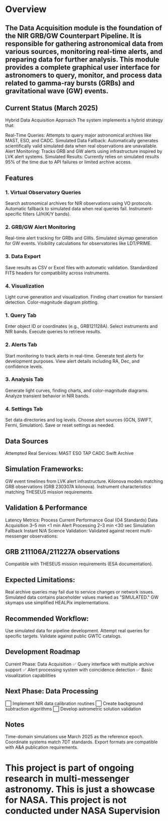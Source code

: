 # Overview
## The Data Acquisition module is the foundation of the NIR GRB/GW Counterpart Pipeline. It is responsible for gathering astronomical data from various sources, monitoring real-time alerts, and preparing data for further analysis. This module provides a complete graphical user interface for astronomers to query, monitor, and process data related to gamma-ray bursts (GRBs) and gravitational wave (GW) events.

## Current Status (March 2025)
Hybrid Data Acquisition Approach
The system implements a hybrid strategy that:

Real-Time Queries: Attempts to query major astronomical archives like MAST, ESO, and CADC.
Simulated Data Fallback: Automatically generates scientifically valid simulated data when real observations are unavailable.
Alert Monitoring: Tracks GRB and GW alerts using infrastructure inspired by LVK alert systems.
Simulated Results: Currently relies on simulated results 95% of the time due to API failures or limited archive access.

## Features
### 1. Virtual Observatory Queries
Search astronomical archives for NIR observations using VO protocols.
Automatic fallback to simulated data when real queries fail.
Instrument-specific filters (J/H/K/Y bands).

### 2. GRB/GW Alert Monitoring
Real-time alert tracking for GRBs and GWs.
Simulated skymap generation for GW events.
Visibility calculations for observatories like LDT/PRIME.

### 3. Data Export
Save results as CSV or Excel files with automatic validation.
Standardized FITS headers for compatibility across instruments.

### 4. Visualization
Light curve generation and visualization.
Finding chart creation for transient detection.
Color-magnitude diagram plotting.

### 1. Query Tab

Enter object ID or coordinates (e.g., GRB121128A).
Select instruments and NIR bands.
Execute queries to retrieve results.

### 2. Alerts Tab

Start monitoring to track alerts in real-time.
Generate test alerts for development purposes.
View alert details including RA, Dec, and confidence levels.

### 3. Analysis Tab

Generate light curves, finding charts, and color-magnitude diagrams.
Analyze transient behavior in NIR bands.

### 4. Settings Tab

Set data directories and log levels.
Choose alert sources (GCN, SWIFT, Fermi, Simulation).
Save or reset settings as needed.

## Data Sources
Attempted Real Services:
MAST
ESO TAP
CADC
Swift Archive

## Simulation Frameworks:
GW event timelines from LVK alert infrastructure.
Kilonova models matching GRB observations (GRB 230307A kilonova).
Instrument characteristics matching THESEUS mission requirements.

## Validation & Performance
Latency Metrics:
Process	Current Performance	Goal (O4 Standards)
Data Acquisition	3–5 min	<1 min
Alert Processing	2–3 min	<30 sec
Simulation Fallback	Instant	N/A
Science Validation:
Validated against recent multi-messenger observations:

## GRB 211106A/211227A observations
Compatible with THESEUS mission requirements (ESA documentation).

## Expected Limitations:
Real archive queries may fail due to service changes or network issues.
Simulated data contains placeholder values marked as "SIMULATED."
GW skymaps use simplified HEALPix implementations.

## Recommended Workflow:
Use simulated data for pipeline development.
Attempt real queries for specific targets.
Validate against public GWTC catalogs.

## Development Roadmap
Current Phase: Data Acquisition
✅ Query interface with multiple archive support
✅ Alert processing system with coincidence detection
✅ Basic visualization capabilities

## Next Phase: Data Processing
⬜ Implement NIR data calibration routines
⬜ Create background subtraction algorithms
⬜ Develop astrometric solution validation

## Notes
Time-domain simulations use March 2025 as the reference epoch.
Coordinate systems match 7DT standards.
Export formats are compatible with A&A publication requirements.

# This project is part of ongoing research in multi-messenger astronomy. This is just a showcase for NASA. This project is not conducted under NASA Supervision

